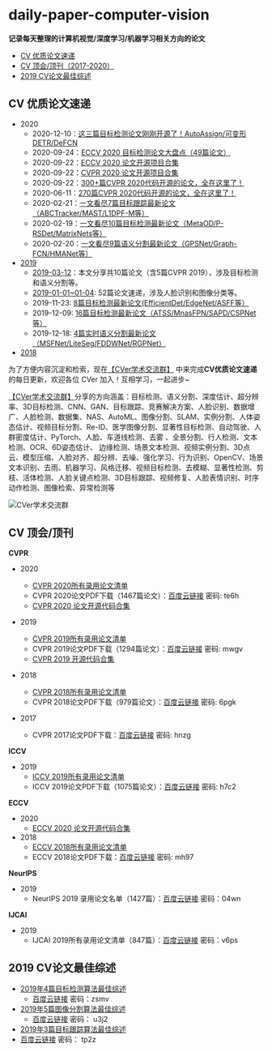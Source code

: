 # daily-paper-computer-vision
**记录每天整理的计算机视觉/深度学习/机器学习相关方向的论文**

- [CV 优质论文速递](#PaperDaily)
- [CV 顶会/顶刊（2017-2020）](#TopPaper)
- [2019 CV论文最佳综述](#TopSurvey)

<a name="PaperDaily"></a>

## CV 优质论文速递

- 2020
  - 2020-12-10：[这三篇目标检测论文刚刚开源了！AutoAssign/可变形DETR/DeFCN](https://mp.weixin.qq.com/s/nAp6O1KDew7FSYSlcfIJOg)
  - 2020-09-24：[ECCV 2020 目标检测论文大盘点（49篇论文）](https://mp.weixin.qq.com/s/SRj6H4pK1BdzHjiDAC_2NA)
  - 2020-09-22：[ECCV 2020 论文开源项目合集](https://github.com/amusi/ECCV2020-Code)
  - 2020-09-22：[CVPR 2020 论文开源项目合集](https://github.com/amusi/CVPR2020-Code)
  - 2020-09-22：[300+篇CVPR 2020代码开源的论文，全在这里了！](https://mp.weixin.qq.com/s/6ns4tktWhAbW2Ru_CkWu4Q)
  - 2020-06-11：[270篇CVPR 2020代码开源的论文，全在这里了！](https://mp.weixin.qq.com/s/9tIrqcJsF_P-4JZag6cCGw)
  - 2020-02-21：[一文看尽7篇目标跟踪最新论文（ABCTracker/MAST/L1DPF-M等）](https://mp.weixin.qq.com/s/I9Eq3RnIT0XQvWc5GILmVA)
  - 2020-02-19：[一文看尽10篇目标检测最新论文（MetaOD/P-RSDet/MatrixNets等）](https://mp.weixin.qq.com/s/x0b73c_5CYCUw4zUaei75g)
  - 2020-02-20：[一文看尽9篇语义分割最新论文（GPSNet/Graph-FCN/HMANet等）](https://mp.weixin.qq.com/s/E687mJnB-y8BSDjT5EhqvQ)
- [2019](2019-Paper.md)
  - [2019-03-12](2019/03/12.md)：本文分享共10篇论文（含5篇CVPR 2019），涉及目标检测和语义分割等。
  - [2019-01-01~01-04](2019/01/01-04.md): 52篇论文速递，涉及人脸识别和图像分类等。
  - 2019-11-23: [8篇目标检测最新论文(EfficientDet/EdgeNet/ASFF等）](https://mp.weixin.qq.com/s/qRr0199V1X-E5kTlXTcvig)
  - 2019-12-09: [16篇目标检测最新论文（ATSS/MnasFPN/SAPD/CSPNet等）](https://mp.weixin.qq.com/s/q_0NntaL04zh5GYPC55oqw)
  - 2019-12-18: [4篇实时语义分割最新论文（MSFNet/LiteSeg/FDDWNet/RGPNet）](https://mp.weixin.qq.com/s/-WD5adiSWOxRIT3nZf6R_Q)
- [2018](2018-Paper.md)

为了方便内容沉淀和检索，现在[【CVer学术交流群】](https://t.zsxq.com/nIieyRz) 中来完成**CV优质论文速递**的每日更新，欢迎各位 CVer 加入！互相学习，一起进步~

[【CVer学术交流群】](https://t.zsxq.com/nIieyRz)分享的方向涵盖：目标检测、语义分割、深度估计、超分辨率、3D目标检测、CNN、GAN、目标跟踪、竞赛解决方案、人脸识别、数据增广、人脸检测、数据集、NAS、AutoML、图像分割、SLAM、实例分割、人体姿态估计、视频目标分割、Re-ID、医学图像分割、显著性目标检测、自动驾驶、人群密度估计、PyTorch、人脸、车道线检测、去雾 、全景分割、行人检测、文本检测、OCR、6D姿态估计、 边缘检测、场景文本检测、视频实例分割、3D点云、模型压缩、人脸对齐、超分辨、去噪、强化学习、行为识别、OpenCV、场景文本识别、去雨、机器学习、风格迁移、视频目标检测、去模糊、显著性检测、剪枝、活体检测、人脸关键点检测、3D目标跟踪、视频修复、人脸表情识别、时序动作检测、图像检索、异常检测等

![CVer学术交流群](./CVer学术交流群.png)

<a name="TopPaper"></a>

## CV 顶会/顶刊

**CVPR**

- 2020
  - [CVPR 2020所有录用论文清单](http://openaccess.thecvf.com/CVPR2020.py)
  - CVPR 2020论文PDF下载（1467篇论文）：[百度云链接](https://pan.baidu.com/s/1DoPNWXpwEkzQdPOrLsO21w) 密码: te6h
  - [CVPR 2020 论文开源代码合集](https://github.com/amusi/CVPR2020-Code)

- 2019
  - [CVPR 2019所有录用论文清单](<http://openaccess.thecvf.com/CVPR2019.py>) 
  - CVPR 2019论文PDF下载（1294篇论文）：[百度云链接](https://pan.baidu.com/s/19ef0HOz4hduDpcEK2PY9Kw ) 密码: mwgv
  - [CVPR 2019 开源代码合集](<https://github.com/amusi/CVPR2019-Code>)
- 2018
  - [CVPR 2018所有录用论文清单](2018/cvpr2018-paper-list.csv) 
  - CVPR 2018论文PDF下载（979篇论文）：[百度云链接](https://pan.baidu.com/s/1lYEM_kkw1PWTkQzUvjG2pw)   密码: 6pgk 
- 2017
  - CVPR 2017论文PDF下载：[百度云链接](https://pan.baidu.com/s/1RP1wQBFxs8BT0KBLiukxBw)   密码: hnzg

**ICCV**

- 2019
  - [ICCV 2019所有录用论文清单](<http://openaccess.thecvf.com/ICCV2019.py>) 
  - ICCV 2019论文PDF下载（1075篇论文）：[百度云链接](https://pan.baidu.com/s/1snDhED1Y-6qbV1ImQoYIPA ) 密码: h7c2

**ECCV**

- 2020
  - [ECCV 2020 论文开源代码合集](https://github.com/amusi/ECCV2020-Code)
- 2018
  - [ECCV 2018所有录用论文清单](http://openaccess.thecvf.com/ECCV2018.py) 
  - ECCV 2018论文PDF下载：[百度云链接](https://pan.baidu.com/s/1Mg0Kw9bepUK6_vqqVSOjNQ)   密码: mh97

**NeurIPS**

- 2019
  - NeurIPS 2019 录用论文名单（1427篇）：[百度云链接](https://pan.baidu.com/s/1TxD263qqXmja3fBZVwtP3g)  密码：04wn 

**IJCAI**

- 2019
  - IJCAI 2019所有录用论文清单（847篇）：[百度云链接](https://pan.baidu.com/s/1mVEowSZLBcz3X-_CZt7svA)  密码：v6ps

<a name="TopSurvey"></a>

## 2019 CV论文最佳综述

- [2019年4篇目标检测算法最佳综述](https://zhuanlan.zhihu.com/p/94090477) 
  - [百度云链接](https://pan.baidu.com/s/1KPWaEqun3a1T5fddmrf49A)     密码：zsmv
- [2019年5篇图像分割算法最佳综述](https://zhuanlan.zhihu.com/p/95046357) 
  - [百度云链接]( https://pan.baidu.com/s/1m12K1yOgjLy2xfDuKnxz9w )     密码： u3j2
-  [2019年3篇目标跟踪算法最佳综述]( https://zhuanlan.zhihu.com/p/95499141 ) 
  - [百度云链接]( https://pan.baidu.com/s/1y8LKO_L2m8shcJJ5uNMa8A )     密码： tp2z 